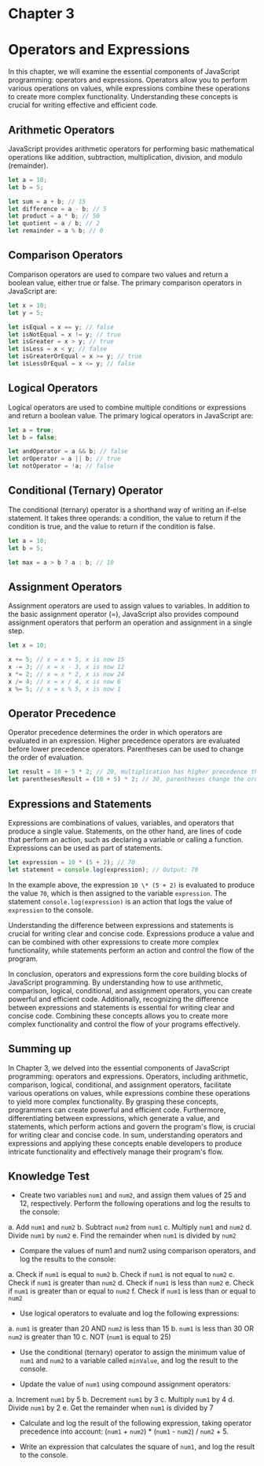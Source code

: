 # Chapter 3

# Operators and Expressions

In this chapter, we will examine the essential components of JavaScript programming: operators and expressions. Operators allow you to perform various operations on values, while expressions combine these operations to create more complex functionality. Understanding these concepts is crucial for writing effective and efficient code.

## Arithmetic Operators

JavaScript provides arithmetic operators for performing basic mathematical operations like addition, subtraction, multiplication, division, and modulo (remainder).

```javascript
let a = 10;
let b = 5;

let sum = a + b; // 15
let difference = a - b; // 5
let product = a * b; // 50
let quotient = a / b; // 2
let remainder = a % b; // 0
```

## Comparison Operators

Comparison operators are used to compare two values and return a boolean value, either true or false. The primary comparison operators in JavaScript are:

```javascript
let x = 10;
let y = 5;

let isEqual = x == y; // false
let isNotEqual = x != y; // true
let isGreater = x > y; // true
let isLess = x < y; // false
let isGreaterOrEqual = x >= y; // true
let isLessOrEqual = x <= y; // false
```

## Logical Operators

Logical operators are used to combine multiple conditions or expressions and return a boolean value. The primary logical operators in JavaScript are:

```javascript
let a = true;
let b = false;

let andOperator = a && b; // false
let orOperator = a || b; // true
let notOperator = !a; // false
```

## Conditional (Ternary) Operator

The conditional (ternary) operator is a shorthand way of writing an if-else statement. It takes three operands: a condition, the value to return if the condition is true, and the value to return if the condition is false.

```javascript
let a = 10;
let b = 5;

let max = a > b ? a : b; // 10
```

## Assignment Operators

Assignment operators are used to assign values to variables. In addition to the basic assignment operator (=), JavaScript also provides compound assignment operators that perform an operation and assignment in a single step.

```javascript
let x = 10;

x += 5; // x = x + 5, x is now 15
x -= 3; // x = x - 3, x is now 12
x *= 2; // x = x * 2, x is now 24
x /= 4; // x = x / 4, x is now 6
x %= 5; // x = x % 5, x is now 1
```

## Operator Precedence

Operator precedence determines the order in which operators are evaluated in an expression. Higher precedence operators are evaluated before lower precedence operators. Parentheses can be used to change the order of evaluation.

```javascript
let result = 10 + 5 * 2; // 20, multiplication has higher precedence than addition
let parenthesesResult = (10 + 5) * 2; // 30, parentheses change the order of evaluation
```

## Expressions and Statements

Expressions are combinations of values, variables, and operators that produce a single value. Statements, on the other hand, are lines of code that perform an action, such as declaring a variable or calling a function. Expressions can be used as part of statements.

```javascript
let expression = 10 * (5 + 2); // 70
let statement = console.log(expression); // Output: 70
```

In the example above, the expression `10 \* (5 + 2)` is evaluated to produce the value `70`, which is then assigned to the variable `expression`. The statement `console.log(expression)` is an action that logs the value of `expression` to the console.

Understanding the difference between expressions and statements is crucial for writing clear and concise code. Expressions produce a value and can be combined with other expressions to create more complex functionality, while statements perform an action and control the flow of the program.

In conclusion, operators and expressions form the core building blocks of JavaScript programming. By understanding how to use arithmetic, comparison, logical, conditional, and assignment operators, you can create powerful and efficient code. Additionally, recognizing the difference between expressions and statements is essential for writing clear and concise code. Combining these concepts allows you to create more complex functionality and control the flow of your programs effectively.

## Summing up

In Chapter 3, we delved into the essential components of JavaScript programming: operators and expressions. Operators, including arithmetic, comparison, logical, conditional, and assignment operators, facilitate various operations on values, while expressions combine these operations to yield more complex functionality. By grasping these concepts, programmers can create powerful and efficient code. Furthermore, differentiating between expressions, which generate a value, and statements, which perform actions and govern the program's flow, is crucial for writing clear and concise code. In sum, understanding operators and expressions and applying these concepts enable developers to produce intricate functionality and effectively manage their program's flow.

## Knowledge Test

- Create two variables `num1` and `num2`, and assign them values of 25 and 12, respectively. Perform the following operations and log the results to the console:

a. Add `num1` and `num2`
b. Subtract `num2` from `num1`
c. Multiply `num1` and `num2`
d. Divide `num1` by `num2`
e. Find the remainder when `num1` is divided by `num2`

- Compare the values of num1 and num2 using comparison operators, and log the results to the console:

a. Check if `num1` is equal to `num2`
b. Check if `num1` is not equal to `num2`
c. Check if `num1` is greater than `num2`
d. Check if `num1` is less than `num2`
e. Check if `num1` is greater than or equal to `num2`
f. Check if `num1` is less than or equal to `num2`

- Use logical operators to evaluate and log the following expressions:

a. `num1` is greater than 20 AND `num2` is less than 15
b. `num1` is less than 30 OR `num2` is greater than 10
c. NOT (`num1` is equal to 25)

- Use the conditional (ternary) operator to assign the minimum value of `num1` and `num2` to a variable called `minValue`, and log the result to the console.

- Update the value of `num1` using compound assignment operators:

a. Increment `num1` by 5
b. Decrement `num1` by 3
c. Multiply `num1` by 4
d. Divide `num1` by 2
e. Get the remainder when `num1` is divided by 7

- Calculate and log the result of the following expression, taking operator precedence into account: (`num1` + `num2`) \* (`num1` - `num2`) / `num2` + 5.

- Write an expression that calculates the square of `num1`, and log the result to the console.
